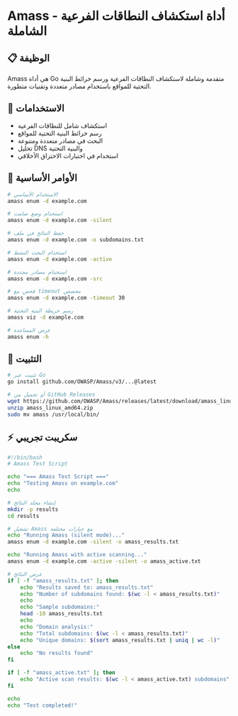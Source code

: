 # Amass - أداة استكشاف النطاقات الفرعية الشاملة

## 📋 الوظيفة
Amass هي أداة Go متقدمة وشاملة لاستكشاف النطاقات الفرعية ورسم خرائط البنية التحتية للمواقع باستخدام مصادر متعددة وتقنيات متطورة.

## 🚀 الاستخدامات
- استكشاف شامل للنطاقات الفرعية
- رسم خرائط البنية التحتية للمواقع
- البحث في مصادر متعددة ومتنوعة
- تحليل DNS والبنية التحتية
- استخدام في اختبارات الاختراق الأخلاقي

## 📝 الأوامر الأساسية
```bash
# الاستخدام الأساسي
amass enum -d example.com

# استخدام وضع صامت
amass enum -d example.com -silent

# حفظ النتائج في ملف
amass enum -d example.com -o subdomains.txt

# استخدام البحث النشط
amass enum -d example.com -active

# استخدام مصادر محددة
amass enum -d example.com -src

# فحص مع timeout مخصص
amass enum -d example.com -timeout 30

# رسم خريطة البنية التحتية
amass viz -d example.com

# عرض المساعدة
amass enum -h
```

## 🔧 التثبيت
```bash
# تثبيت عبر Go
go install github.com/OWASP/Amass/v3/...@latest

# أو تحميل من GitHub Releases
wget https://github.com/OWASP/Amass/releases/latest/download/amass_linux_amd64.zip
unzip amass_linux_amd64.zip
sudo mv amass /usr/local/bin/
```

## ⚡ سكريبت تجريبي
```bash
#!/bin/bash
# Amass Test Script

echo "=== Amass Test Script ==="
echo "Testing Amass on example.com"
echo

# إنشاء مجلد النتائج
mkdir -p results
cd results

# تشغيل Amass مع خيارات مختلفة
echo "Running Amass (silent mode)..."
amass enum -d example.com -silent -o amass_results.txt

echo "Running Amass with active scanning..."
amass enum -d example.com -active -silent -o amass_active.txt

# عرض النتائج
if [ -f "amass_results.txt" ]; then
    echo "Results saved to: amass_results.txt"
    echo "Number of subdomains found: $(wc -l < amass_results.txt)"
    echo
    echo "Sample subdomains:"
    head -10 amass_results.txt
    echo
    echo "Domain analysis:"
    echo "Total subdomains: $(wc -l < amass_results.txt)"
    echo "Unique domains: $(sort amass_results.txt | uniq | wc -l)"
else
    echo "No results found"
fi

if [ -f "amass_active.txt" ]; then
    echo "Active scan results: $(wc -l < amass_active.txt) subdomains"
fi

echo
echo "Test completed!"
```
